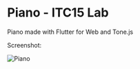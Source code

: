 # Piano - ITC15 Lab

Piano made with Flutter for Web and Tone.js

Screenshot:

<p>
  <img src="https://raw.githubusercontent.com/siddharthsaini/piano/master/piano.png" alt="Piano">
</p>
